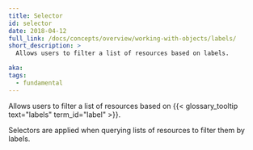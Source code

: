 ```yaml
---
title: Selector
id: selector
date: 2018-04-12
full_link: /docs/concepts/overview/working-with-objects/labels/
short_description: >
  Allows users to filter a list of resources based on labels.

aka:
tags:
  - fundamental
---
```


Allows users to filter a list of resources based on {{< glossary_tooltip text="labels" term_id="label" >}}.

<!--more-->

Selectors are applied when querying lists of resources to filter them by labels.
